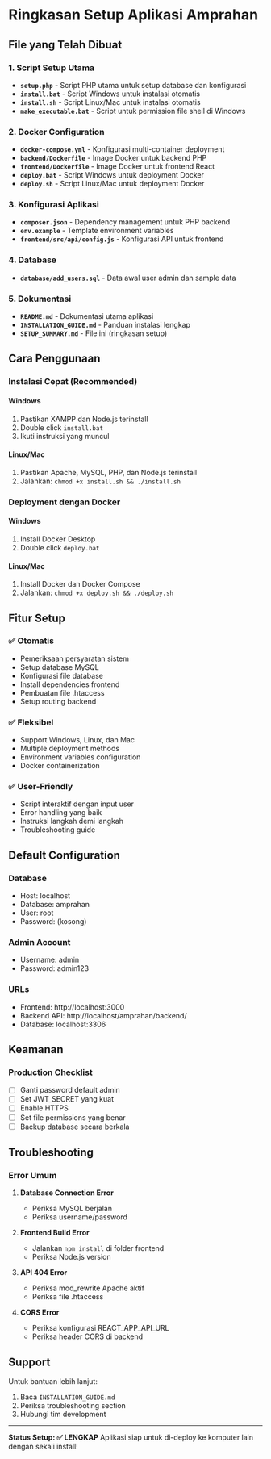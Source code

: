 # Ringkasan Setup Aplikasi Amprahan

## File yang Telah Dibuat

### 1. Script Setup Utama

- **`setup.php`** - Script PHP utama untuk setup database dan konfigurasi
- **`install.bat`** - Script Windows untuk instalasi otomatis
- **`install.sh`** - Script Linux/Mac untuk instalasi otomatis
- **`make_executable.bat`** - Script untuk permission file shell di Windows

### 2. Docker Configuration

- **`docker-compose.yml`** - Konfigurasi multi-container deployment
- **`backend/Dockerfile`** - Image Docker untuk backend PHP
- **`frontend/Dockerfile`** - Image Docker untuk frontend React
- **`deploy.bat`** - Script Windows untuk deployment Docker
- **`deploy.sh`** - Script Linux/Mac untuk deployment Docker

### 3. Konfigurasi Aplikasi

- **`composer.json`** - Dependency management untuk PHP backend
- **`env.example`** - Template environment variables
- **`frontend/src/api/config.js`** - Konfigurasi API untuk frontend

### 4. Database

- **`database/add_users.sql`** - Data awal user admin dan sample data

### 5. Dokumentasi

- **`README.md`** - Dokumentasi utama aplikasi
- **`INSTALLATION_GUIDE.md`** - Panduan instalasi lengkap
- **`SETUP_SUMMARY.md`** - File ini (ringkasan setup)

## Cara Penggunaan

### Instalasi Cepat (Recommended)

#### Windows

1. Pastikan XAMPP dan Node.js terinstall
2. Double click `install.bat`
3. Ikuti instruksi yang muncul

#### Linux/Mac

1. Pastikan Apache, MySQL, PHP, dan Node.js terinstall
2. Jalankan: `chmod +x install.sh && ./install.sh`

### Deployment dengan Docker

#### Windows

1. Install Docker Desktop
2. Double click `deploy.bat`

#### Linux/Mac

1. Install Docker dan Docker Compose
2. Jalankan: `chmod +x deploy.sh && ./deploy.sh`

## Fitur Setup

### ✅ Otomatis

- Pemeriksaan persyaratan sistem
- Setup database MySQL
- Konfigurasi file database
- Install dependencies frontend
- Pembuatan file .htaccess
- Setup routing backend

### ✅ Fleksibel

- Support Windows, Linux, dan Mac
- Multiple deployment methods
- Environment variables configuration
- Docker containerization

### ✅ User-Friendly

- Script interaktif dengan input user
- Error handling yang baik
- Instruksi langkah demi langkah
- Troubleshooting guide

## Default Configuration

### Database

- Host: localhost
- Database: amprahan
- User: root
- Password: (kosong)

### Admin Account

- Username: admin
- Password: admin123

### URLs

- Frontend: http://localhost:3000
- Backend API: http://localhost/amprahan/backend/
- Database: localhost:3306

## Keamanan

### Production Checklist

- [ ] Ganti password default admin
- [ ] Set JWT_SECRET yang kuat
- [ ] Enable HTTPS
- [ ] Set file permissions yang benar
- [ ] Backup database secara berkala

## Troubleshooting

### Error Umum

1. **Database Connection Error**

   - Periksa MySQL berjalan
   - Periksa username/password

2. **Frontend Build Error**

   - Jalankan `npm install` di folder frontend
   - Periksa Node.js version

3. **API 404 Error**

   - Periksa mod_rewrite Apache aktif
   - Periksa file .htaccess

4. **CORS Error**
   - Periksa konfigurasi REACT_APP_API_URL
   - Periksa header CORS di backend

## Support

Untuk bantuan lebih lanjut:

1. Baca `INSTALLATION_GUIDE.md`
2. Periksa troubleshooting section
3. Hubungi tim development

---

**Status Setup: ✅ LENGKAP**
Aplikasi siap untuk di-deploy ke komputer lain dengan sekali install!
